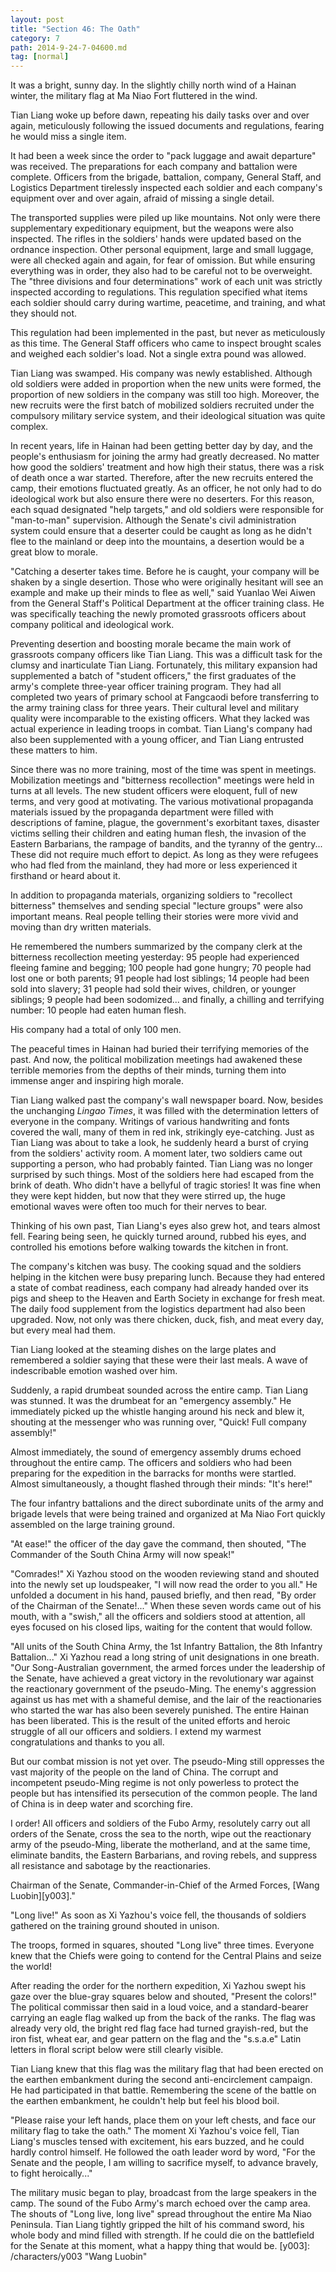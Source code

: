 ```yaml
---
layout: post
title: "Section 46: The Oath"
category: 7
path: 2014-9-24-7-04600.md
tag: [normal]
---
```


It was a bright, sunny day. In the slightly chilly north wind of a Hainan winter, the military flag at Ma Niao Fort fluttered in the wind.

Tian Liang woke up before dawn, repeating his daily tasks over and over again, meticulously following the issued documents and regulations, fearing he would miss a single item.

It had been a week since the order to "pack luggage and await departure" was received. The preparations for each company and battalion were complete. Officers from the brigade, battalion, company, General Staff, and Logistics Department tirelessly inspected each soldier and each company's equipment over and over again, afraid of missing a single detail.

The transported supplies were piled up like mountains. Not only were there supplementary expeditionary equipment, but the weapons were also inspected. The rifles in the soldiers' hands were updated based on the ordnance inspection. Other personal equipment, large and small luggage, were all checked again and again, for fear of omission. But while ensuring everything was in order, they also had to be careful not to be overweight. The "three divisions and four determinations" work of each unit was strictly inspected according to regulations. This regulation specified what items each soldier should carry during wartime, peacetime, and training, and what they should not.

This regulation had been implemented in the past, but never as meticulously as this time. The General Staff officers who came to inspect brought scales and weighed each soldier's load. Not a single extra pound was allowed.

Tian Liang was swamped. His company was newly established. Although old soldiers were added in proportion when the new units were formed, the proportion of new soldiers in the company was still too high. Moreover, the new recruits were the first batch of mobilized soldiers recruited under the compulsory military service system, and their ideological situation was quite complex.

In recent years, life in Hainan had been getting better day by day, and the people's enthusiasm for joining the army had greatly decreased. No matter how good the soldiers' treatment and how high their status, there was a risk of death once a war started. Therefore, after the new recruits entered the camp, their emotions fluctuated greatly. As an officer, he not only had to do ideological work but also ensure there were no deserters. For this reason, each squad designated "help targets," and old soldiers were responsible for "man-to-man" supervision. Although the Senate's civil administration system could ensure that a deserter could be caught as long as he didn't flee to the mainland or deep into the mountains, a desertion would be a great blow to morale.

"Catching a deserter takes time. Before he is caught, your company will be shaken by a single desertion. Those who were originally hesitant will see an example and make up their minds to flee as well," said Yuanlao Wei Aiwen from the General Staff's Political Department at the officer training class. He was specifically teaching the newly promoted grassroots officers about company political and ideological work.

Preventing desertion and boosting morale became the main work of grassroots company officers like Tian Liang. This was a difficult task for the clumsy and inarticulate Tian Liang. Fortunately, this military expansion had supplemented a batch of "student officers," the first graduates of the army's complete three-year officer training program. They had all completed two years of primary school at Fangcaodi before transferring to the army training class for three years. Their cultural level and military quality were incomparable to the existing officers. What they lacked was actual experience in leading troops in combat. Tian Liang's company had also been supplemented with a young officer, and Tian Liang entrusted these matters to him.

Since there was no more training, most of the time was spent in meetings. Mobilization meetings and "bitterness recollection" meetings were held in turns at all levels. The new student officers were eloquent, full of new terms, and very good at motivating. The various motivational propaganda materials issued by the propaganda department were filled with descriptions of famine, plague, the government's exorbitant taxes, disaster victims selling their children and eating human flesh, the invasion of the Eastern Barbarians, the rampage of bandits, and the tyranny of the gentry... These did not require much effort to depict. As long as they were refugees who had fled from the mainland, they had more or less experienced it firsthand or heard about it.

In addition to propaganda materials, organizing soldiers to "recollect bitterness" themselves and sending special "lecture groups" were also important means. Real people telling their stories were more vivid and moving than dry written materials.

He remembered the numbers summarized by the company clerk at the bitterness recollection meeting yesterday: 95 people had experienced fleeing famine and begging; 100 people had gone hungry; 70 people had lost one or both parents; 91 people had lost siblings; 14 people had been sold into slavery; 31 people had sold their wives, children, or younger siblings; 9 people had been sodomized... and finally, a chilling and terrifying number: 10 people had eaten human flesh.

His company had a total of only 100 men.

The peaceful times in Hainan had buried their terrifying memories of the past. And now, the political mobilization meetings had awakened these terrible memories from the depths of their minds, turning them into immense anger and inspiring high morale.

Tian Liang walked past the company's wall newspaper board. Now, besides the unchanging *Lingao Times*, it was filled with the determination letters of everyone in the company. Writings of various handwriting and fonts covered the wall, many of them in red ink, strikingly eye-catching. Just as Tian Liang was about to take a look, he suddenly heard a burst of crying from the soldiers' activity room. A moment later, two soldiers came out supporting a person, who had probably fainted. Tian Liang was no longer surprised by such things. Most of the soldiers here had escaped from the brink of death. Who didn't have a bellyful of tragic stories! It was fine when they were kept hidden, but now that they were stirred up, the huge emotional waves were often too much for their nerves to bear.

Thinking of his own past, Tian Liang's eyes also grew hot, and tears almost fell. Fearing being seen, he quickly turned around, rubbed his eyes, and controlled his emotions before walking towards the kitchen in front.

The company's kitchen was busy. The cooking squad and the soldiers helping in the kitchen were busy preparing lunch. Because they had entered a state of combat readiness, each company had already handed over its pigs and sheep to the Heaven and Earth Society in exchange for fresh meat. The daily food supplement from the logistics department had also been upgraded. Now, not only was there chicken, duck, fish, and meat every day, but every meal had them.

Tian Liang looked at the steaming dishes on the large plates and remembered a soldier saying that these were their last meals. A wave of indescribable emotion washed over him.

Suddenly, a rapid drumbeat sounded across the entire camp. Tian Liang was stunned. It was the drumbeat for an "emergency assembly." He immediately picked up the whistle hanging around his neck and blew it, shouting at the messenger who was running over, "Quick! Full company assembly!"

Almost immediately, the sound of emergency assembly drums echoed throughout the entire camp. The officers and soldiers who had been preparing for the expedition in the barracks for months were startled. Almost simultaneously, a thought flashed through their minds: "It's here!"

The four infantry battalions and the direct subordinate units of the army and brigade levels that were being trained and organized at Ma Niao Fort quickly assembled on the large training ground.

"At ease!" the officer of the day gave the command, then shouted, "The Commander of the South China Army will now speak!"

"Comrades!" Xi Yazhou stood on the wooden reviewing stand and shouted into the newly set up loudspeaker, "I will now read the order to you all." He unfolded a document in his hand, paused briefly, and then read, "By order of the Chairman of the Senate!..." When these seven words came out of his mouth, with a "swish," all the officers and soldiers stood at attention, all eyes focused on his closed lips, waiting for the content that would follow.

"All units of the South China Army, the 1st Infantry Battalion, the 8th Infantry Battalion..." Xi Yazhou read a long string of unit designations in one breath. "Our Song-Australian government, the armed forces under the leadership of the Senate, have achieved a great victory in the revolutionary war against the reactionary government of the pseudo-Ming. The enemy's aggression against us has met with a shameful demise, and the lair of the reactionaries who started the war has also been severely punished. The entire Hainan has been liberated. This is the result of the united efforts and heroic struggle of all our officers and soldiers. I extend my warmest congratulations and thanks to you all.

But our combat mission is not yet over. The pseudo-Ming still oppresses the vast majority of the people on the land of China. The corrupt and incompetent pseudo-Ming regime is not only powerless to protect the people but has intensified its persecution of the common people. The land of China is in deep water and scorching fire.

I order! All officers and soldiers of the Fubo Army, resolutely carry out all orders of the Senate, cross the sea to the north, wipe out the reactionary army of the pseudo-Ming, liberate the motherland, and at the same time, eliminate bandits, the Eastern Barbarians, and roving rebels, and suppress all resistance and sabotage by the reactionaries.

Chairman of the Senate, Commander-in-Chief of the Armed Forces, [Wang Luobin][y003]."

"Long live!" As soon as Xi Yazhou's voice fell, the thousands of soldiers gathered on the training ground shouted in unison.

The troops, formed in squares, shouted "Long live" three times. Everyone knew that the Chiefs were going to contend for the Central Plains and seize the world!

After reading the order for the northern expedition, Xi Yazhou swept his gaze over the blue-gray squares below and shouted, "Present the colors!" The political commissar then said in a loud voice, and a standard-bearer carrying an eagle flag walked up from the back of the ranks. The flag was already very old, the bright red flag face had turned grayish-red, but the iron fist, wheat ear, and gear pattern on the flag and the "s.s.a.e" Latin letters in floral script below were still clearly visible.

Tian Liang knew that this flag was the military flag that had been erected on the earthen embankment during the second anti-encirclement campaign. He had participated in that battle. Remembering the scene of the battle on the earthen embankment, he couldn't help but feel his blood boil.

"Please raise your left hands, place them on your left chests, and face our military flag to take the oath." The moment Xi Yazhou's voice fell, Tian Liang's muscles tensed with excitement, his ears buzzed, and he could hardly control himself. He followed the oath leader word by word, "For the Senate and the people, I am willing to sacrifice myself, to advance bravely, to fight heroically..."

The military music began to play, broadcast from the large speakers in the camp. The sound of the Fubo Army's march echoed over the camp area. The shouts of "Long live, long live" spread throughout the entire Ma Niao Peninsula. Tian Liang tightly gripped the hilt of his command sword, his whole body and mind filled with strength. If he could die on the battlefield for the Senate at this moment, what a happy thing that would be.
[y003]: /characters/y003 "Wang Luobin"